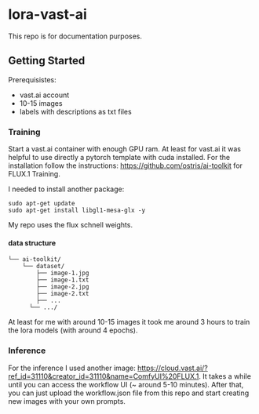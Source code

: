 # lora-vast-ai
This repo is for documentation purposes.

## Getting Started
Prerequisistes:
- vast.ai account
- 10-15 images
- labels with descriptions as txt files


### Training
Start a vast.ai container with enough GPU ram. At least for vast.ai it was helpful to use directly a pytorch template with cuda installed. For the installation follow the instructions: https://github.com/ostris/ai-toolkit for FLUX.1 Training. 

I needed to install another package:

```
sudo apt-get update
sudo apt-get install libgl1-mesa-glx -y
```

My repo uses the flux schnell weights.

#### data structure

```root/
└── ai-toolkit/
    └── dataset/
        ├── image-1.jpg
        ├── image-1.txt
        ├── image-2.jpg
        ├── image-2.txt
        ├── ...
      └── .../
```
At least for me with around 10-15 images it took me around 3 hours to train the lora models (with around 4 epochs).

### Inference
For the inference I used another image: https://cloud.vast.ai/?ref_id=31110&creator_id=31110&name=ComfyUI%20FLUX.1.
It takes a while until you can access the workflow UI (~ around 5-10 minutes). After that, you can just upload the workflow.json file from this repo and start creating new images with your own prompts.

